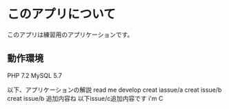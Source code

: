 # このアプリについて
このアプリは練習用のアプリケーションです。

## 動作環境

PHP 7.2
MySQL 5.7

以下、アプリケーションの解説
read me
develop creat
iassue/a creat
issue/b creat 
issue/b 追加内容ね
以下issue/c追加内容です
 i'm C